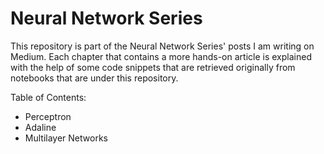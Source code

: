 # Neural Network Series

This repository is part of the Neural Network Series' posts I am writing on Medium. Each chapter that contains a more hands-on article is explained with the help of some code snippets that are retrieved originally from notebooks that are under this repository.

Table of Contents:

- Perceptron
- Adaline
- Multilayer Networks
